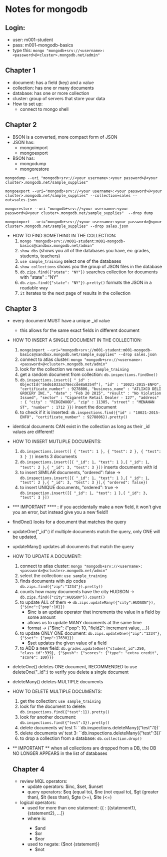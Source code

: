 # Notes for mongodb

## Login:
- user: m001-student
- pass: m001-mongodb-basics
- type this: `mongo "mongodb+srv://<username>:<password>@<cluster>.mongodb.net/admin"`

## Chapter 1
- document: has a field (key) and a value
- collection: has one or many documents
- database: has one or more collection
- cluster: group of servers that store your data
- How to set up:
  - connect to mongo shell

## Chapter 2
- BSON is a converted, more compact form of JSON
- JSON has:
  - mongoimport
  - mongoexport
- BSON has:
  - mongodump
  - mongorestore

`mongodump --uri "mongodb+srv://<your username>:<your password>@<your cluster>.mongodb.net/sample_supplies"`

`mongoexport --uri="mongodb+srv://<your username>:<your password>@<your cluster>.mongodb.net/sample_supplies" --collection=sales --out=sales.json`

`mongorestore --uri "mongodb+srv://<your username>:<your password>@<your cluster>.mongodb.net/sample_supplies"  --drop dump`

`mongoimport --uri="mongodb+srv://<your username>:<your password>@<your cluster>.mongodb.net/sample_supplies" --drop sales.json`
  
- HOW TO FIND SOMETHING IN THE COLLECTION:
  1) `mongo "mongodb+srv://m001-student:m001-mongodb-basics@sandbox.mongodb.net/admin"`
  2) `show dbs` (shows you all of the databases you have, ex: grades, students, teachers)
  3) `use sample_training` select one of the databases
  4) `show collections` shows you the group of JSON files in the database
  5) `db.zips.find({"state": "NY"})` searches collection for documents with "state" : "NY"
  6) `db.zips.find({"state": "NY"}).pretty()` formats the JSON in a readable way
  7) `it` iterates to the next page of results in the collection
  
## Chapter 3
- every document MUST have a unique _id value
  - this allows for the same exact fields in different document
- HOW TO INSERT A SINGLE DOCUMENT IN THE COLLECTION:
  1) `mongoimport --uri="mongodb+srv://m001-student:m001-mongodb-basics@sandbox.mongodb.net/sample_supplies" --drop sales.json`
  2) connect to atlas cluster: `mongo "mongodb+srv://<username>:<password>@<cluster>.mongodb.net/admin"`
  3) look for the collection we need: `use sample_training`
  4) get a random document from collection: `db.inspections.findOne()`
  5) `db.inspections.insert({
      "_id" : ObjectId("56d61033a378eccde8a8354f"),
      "id" : "10021-2015-ENFO",
      "certificate_number" : 9278806,
      "business_name" : "ATLIXCO DELI GROCERY INC.",
      "date" : "Feb 20 2015",
      "result" : "No Violation Issued",
      "sector" : "Cigarette Retail Dealer - 127",
      "address" : {
              "city" : "RIDGEWOOD",
              "zip" : 11385,
              "street" : "MENAHAN ST",
              "number" : 1712
         }})` insert the document
  6) to check if it is inserted: `db.inspections.find({"id" : "10021-2015-ENFO", "certificate_number" : 9278806}).pretty()`
- identical documents CAN exist in the collection as long as their _id values are different!
- HOW TO INSERT MUTLIPLE DOCUMENTS:
  1) `db.inspections.insert([ { "test": 1 }, { "test": 2 }, { "test": 3 } ])` inserts 3 documents
  2) `db.inspections.insert([{ "_id": 1, "test": 1 },{ "_id": 1, "test": 2 },{ "_id": 3, "test": 3 }])` inserts documents with id
  3) to insert SIMILAR documents, "ordered": false -> `db.inspections.insert([{ "_id": 1, "test": 1 },{ "_id": 1, "test": 2 },{ "_id": 3, "test": 3 }],{ "ordered": false})`
  4) to insert UNIQUE documents, "ordered": true -> `db.inspection.insert([{ "_id": 1, "test": 1 },{ "_id": 3, "test": 3 }])` 
- *** IMPORTANT **** : if you accidentally make a new field, it won't give you an error, but instead give you a new field!!
- findOne() looks for a document that matches the query
- updateOne("_id":<number>) if multiple documents match the query, only ONE will be updated,
- updateMany() updates all documents that match the query
- HOW TO UPDATE A DOCUMENT:
  1) connect to atlas cluster: `mongo "mongodb+srv://<username>:<password>@<cluster>.mongodb.net/admin"`
  2) select the collection: `use sample_training`
  3) finds documents with zip codes `db.zips.find({"zip":"1234"}).pretty()`
  4) counts how many documents have the city HUDSON -> `db.zips.find({"city":HUDSON"}).count()`
  5) to update ALL of them -> `db.zips.updateMany({"city":HUDSON"}), {"$inc":{"pop":10}})`
      - $inc is an update operator that increments the value in a field by some amount
      - allows us to update MANY documents at the same time
      - format -> {"$inc": {"pop": 10, "field2": increment value, ...}}
  6) to update ONLY ONE document: `db.zips.updateOne({"zip":"1234"}, {"$set": {"pop":17630}})`
      - $set updates the given value of a field 
  7) to ADD a new field: `db.grades.updateOne({"student_id":250, "class_id":339}, {"$push": {"scores": {"type": "extra credit", "score": 100}}}`
- deleteOne() deletes ONE document, RECOMMENDED to use deleteOne("_id":<number>) to verify you delete a single document
- deleteMany() deletes MULTIPLE documents
- HOW TO DELETE MULTIPLE DOCUMENTS: 
  1) get the collection: `use sample_training`
  2) look for the document to delete: `db.inspections.find({"test":1}).pretty()`
  3) look for another document: `db.inspections.find({"test":3}).pretty()`
  4) delete documents w/ test 1: ``db.inspections.deleteMany({"test":1})`
  5) delete documents w/ test 3: ``db.inspections.deleteMany({"test":3})`
  6) to drop a collection from a database: `db.collection.drop()`
- ** IMPORTANT ** when all collections are dropped from a DB, the DB NO LONGER APPEARS in the list of databases
  
  ## Chapter 4
  - review MQL operators:
    - update operators: $inc, $set, $unset
    - query operators: $eq (equal to), $ne (not equal to), $gt (greater than), $lt (less than), $gte (>=), $lte (<=)
  - logical operators:
    - used for more than one statement: {{<operator> : [{statement1}, {statement2}, ...]}
    - where <operator> is:
        - $and
        - $or
        - $nor
    - used to negate: {$not {statement}}
        - $not
